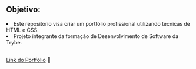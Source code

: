 ## Objetivo:

<li> Este repositório visa criar um portfólio profissional utilizando técnicas de HTML e CSS.</li>

<li> Projeto integrante da formação de Desenvolvimento de Software da Trybe.</li>
<br>

  <a href="https://gabrielmirandabr.github.io/portfolio/" target="_blank">Link do Portfólio</a> :rocket:
